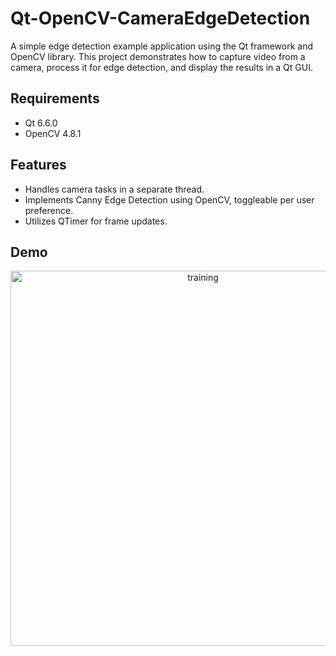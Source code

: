 # Qt-OpenCV-CameraEdgeDetection

A simple edge detection example application using the Qt framework and OpenCV library. This project demonstrates how to capture video from a camera, process it for edge detection, and display the results in a Qt GUI.

## Requirements
- Qt 6.6.0
- OpenCV 4.8.1

## Features
- Handles camera tasks in a separate thread.
- Implements Canny Edge Detection using OpenCV, toggleable per user preference.
- Utilizes QTimer for frame updates.

## Demo

<p align="center">
    <img src="https://cdn.jsdelivr.net/gh/Avafly/ImageHostingService@master/uPic/demo.jpg" alt="training" width="600" />
</p>